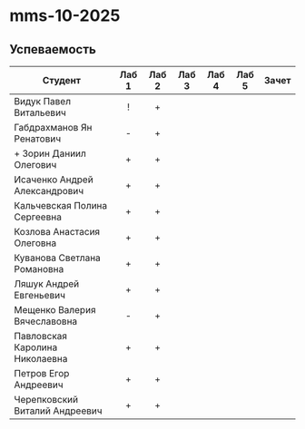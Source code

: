 # mms-10-2025


## Успеваемость
| Студент                        | Лаб 1 | Лаб 2 | Лаб 3 | Лаб 4 | Лаб 5 | Зачет |
| ------------------------------ | :---: | :---: | :---: | :---: | :---: | :---: |
| Видук Павел Витальевич         |   !   |   +   |       |       |       |       |
| Габдрахманов Ян Ренатович      |   -   |   +   |       |       |       |       |
| + Зорин Даниил Олегович        |   +   |   +   |       |       |       |       |
| Исаченко Андрей Александрович  |   +   |   +   |       |       |       |       |
| Кальчевская Полина Сергеевна   |   +   |   +   |       |       |       |       |
| Козлова Анастасия Олеговна     |   +   |   +   |       |       |       |       |
| Куванова Светлана Романовна    |   +   |   +   |       |       |       |       |
| Ляшук Андрей Евгеньевич        |   +   |   +   |       |       |       |       |
| Мещенко Валерия Вячеславовна   |   -   |   +   |       |       |       |       |
| Павловская Каролина Николаевна |   +   |   +   |       |       |       |       |
| Петров Егор Андреевич          |   +   |   +   |       |       |       |       |
| Черепковский Виталий Андреевич |   +   |   +   |       |       |       |       |
